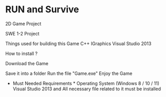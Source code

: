 # RUN and Survive 
2D Game Project

SWE 1-2 Project

Things used for building this Game
C++
IGraphics
Visual Studio 2013

How to install ? 

Download the Game

Save it into a folder
Run the file "Game.exe"
Enjoy the Game

* Must Needed Requirements *
Operating System (Windows 8 / 10 / 11)
Visual Studio 2013 and All necessary file related to it must be installed 
